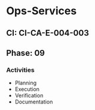 # Ops-Services

## CI: CI-CA-E-004-003
## Phase: 09

### Activities
- Planning
- Execution
- Verification
- Documentation

